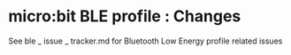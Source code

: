 # micro:bit BLE profile : Changes

See ble _ issue _ tracker.md for Bluetooth Low Energy profile related issues